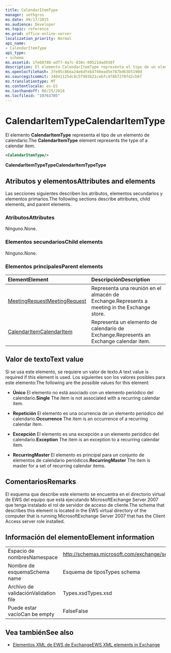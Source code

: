 ```yaml
---
title: CalendarItemType
manager: sethgros
ms.date: 09/17/2015
ms.audience: Developer
ms.topic: reference
ms.prod: office-online-server
localization_priority: Normal
api_name:
- CalendarItemType
api_type:
- schema
ms.assetid: 1feb0788-adf7-4a7c-830c-005214ad930f
description: El elemento CalendarItemType representa el tipo de un elemento de calendario.
ms.openlocfilehash: 3fe95c86ea24e6dfeb4740ead5e787bd63b5190d
ms.sourcegitcommit: 34041125dc8c5f993b21cebfc4f8b72f0fd2cb6f
ms.translationtype: MT
ms.contentlocale: es-ES
ms.lasthandoff: 06/25/2018
ms.locfileid: "19763705"
---
```

# <a name="calendaritemtype"></a><span data-ttu-id="eea33-103">CalendarItemType</span><span class="sxs-lookup"><span data-stu-id="eea33-103">CalendarItemType</span></span>

<span data-ttu-id="eea33-104">El elemento **CalendarItemType** representa el tipo de un elemento de calendario.</span><span class="sxs-lookup"><span data-stu-id="eea33-104">The **CalendarItemType** element represents the type of a calendar item.</span></span> 
  
```xml
<CalendarItemType/>
```

 <span data-ttu-id="eea33-105">**CalendarItemTypeType**</span><span class="sxs-lookup"><span data-stu-id="eea33-105">**CalendarItemTypeType**</span></span>
## <a name="attributes-and-elements"></a><span data-ttu-id="eea33-106">Atributos y elementos</span><span class="sxs-lookup"><span data-stu-id="eea33-106">Attributes and elements</span></span>

<span data-ttu-id="eea33-107">Las secciones siguientes describen los atributos, elementos secundarios y elementos primarios.</span><span class="sxs-lookup"><span data-stu-id="eea33-107">The following sections describe attributes, child elements, and parent elements.</span></span>
  
### <a name="attributes"></a><span data-ttu-id="eea33-108">Atributos</span><span class="sxs-lookup"><span data-stu-id="eea33-108">Attributes</span></span>

<span data-ttu-id="eea33-109">Ninguno.</span><span class="sxs-lookup"><span data-stu-id="eea33-109">None.</span></span>
  
### <a name="child-elements"></a><span data-ttu-id="eea33-110">Elementos secundarios</span><span class="sxs-lookup"><span data-stu-id="eea33-110">Child elements</span></span>

<span data-ttu-id="eea33-111">Ninguno.</span><span class="sxs-lookup"><span data-stu-id="eea33-111">None.</span></span>
  
### <a name="parent-elements"></a><span data-ttu-id="eea33-112">Elementos principales</span><span class="sxs-lookup"><span data-stu-id="eea33-112">Parent elements</span></span>

|<span data-ttu-id="eea33-113">**Element**</span><span class="sxs-lookup"><span data-stu-id="eea33-113">**Element**</span></span>|<span data-ttu-id="eea33-114">**Descripción**</span><span class="sxs-lookup"><span data-stu-id="eea33-114">**Description**</span></span>|
|:-----|:-----|
|[<span data-ttu-id="eea33-115">MeetingRequest</span><span class="sxs-lookup"><span data-stu-id="eea33-115">MeetingRequest</span></span>](meetingrequest.md) <br/> |<span data-ttu-id="eea33-116">Representa una reunión en el almacén de Exchange.</span><span class="sxs-lookup"><span data-stu-id="eea33-116">Represents a meeting in the Exchange store.</span></span>  <br/> |
|[<span data-ttu-id="eea33-117">CalendarItem</span><span class="sxs-lookup"><span data-stu-id="eea33-117">CalendarItem</span></span>](calendaritem.md) <br/> |<span data-ttu-id="eea33-118">Representa un elemento de calendario de Exchange.</span><span class="sxs-lookup"><span data-stu-id="eea33-118">Represents an Exchange calendar item.</span></span>  <br/> |
   
## <a name="text-value"></a><span data-ttu-id="eea33-119">Valor de texto</span><span class="sxs-lookup"><span data-stu-id="eea33-119">Text value</span></span>

<span data-ttu-id="eea33-120">Si se usa este elemento, se requiere un valor de texto.</span><span class="sxs-lookup"><span data-stu-id="eea33-120">A text value is required if this element is used.</span></span> <span data-ttu-id="eea33-121">Los siguientes son los valores posibles para este elemento:</span><span class="sxs-lookup"><span data-stu-id="eea33-121">The following are the possible values for this element:</span></span>
  
- <span data-ttu-id="eea33-122">**Único** El elemento no está asociado con un elemento periódico del calendario.</span><span class="sxs-lookup"><span data-stu-id="eea33-122">**Single** The item is not associated with a recurring calendar item.</span></span> 
    
- <span data-ttu-id="eea33-123">**Repetición** El elemento es una ocurrencia de un elemento periódico del calendario.</span><span class="sxs-lookup"><span data-stu-id="eea33-123">**Occurrence** The item is an occurrence of a recurring calendar item.</span></span> 
    
- <span data-ttu-id="eea33-124">**Excepción** El elemento es una excepción a un elemento periódico del calendario.</span><span class="sxs-lookup"><span data-stu-id="eea33-124">**Exception** The item is an exception to a recurring calendar item.</span></span> 
    
- <span data-ttu-id="eea33-125">**RecurringMaster** El elemento es principal para un conjunto de elementos de calendario periódicos.</span><span class="sxs-lookup"><span data-stu-id="eea33-125">**RecurringMaster** The item is master for a set of recurring calendar items.</span></span> 
    
## <a name="remarks"></a><span data-ttu-id="eea33-126">Comentarios</span><span class="sxs-lookup"><span data-stu-id="eea33-126">Remarks</span></span>

<span data-ttu-id="eea33-127">El esquema que describe este elemento se encuentra en el directorio virtual de EWS del equipo que está ejecutando MicrosoftExchange Server 2007 que tenga instalado el rol de servidor de acceso de cliente.</span><span class="sxs-lookup"><span data-stu-id="eea33-127">The schema that describes this element is located in the EWS virtual directory of the computer that is running MicrosoftExchange Server 2007 that has the Client Access server role installed.</span></span>
  
## <a name="element-information"></a><span data-ttu-id="eea33-128">Información del elemento</span><span class="sxs-lookup"><span data-stu-id="eea33-128">Element information</span></span>

|||
|:-----|:-----|
|<span data-ttu-id="eea33-129">Espacio de nombres</span><span class="sxs-lookup"><span data-stu-id="eea33-129">Namespace</span></span>  <br/> |http://schemas.microsoft.com/exchange/services/2006/types  <br/> |
|<span data-ttu-id="eea33-130">Nombre de esquema</span><span class="sxs-lookup"><span data-stu-id="eea33-130">Schema name</span></span>  <br/> |<span data-ttu-id="eea33-131">Esquema de tipos</span><span class="sxs-lookup"><span data-stu-id="eea33-131">Types schema</span></span>  <br/> |
|<span data-ttu-id="eea33-132">Archivo de validación</span><span class="sxs-lookup"><span data-stu-id="eea33-132">Validation file</span></span>  <br/> |<span data-ttu-id="eea33-133">Types.xsd</span><span class="sxs-lookup"><span data-stu-id="eea33-133">Types.xsd</span></span>  <br/> |
|<span data-ttu-id="eea33-134">Puede estar vacío</span><span class="sxs-lookup"><span data-stu-id="eea33-134">Can be empty</span></span>  <br/> |<span data-ttu-id="eea33-135">False</span><span class="sxs-lookup"><span data-stu-id="eea33-135">False</span></span>  <br/> |
   
## <a name="see-also"></a><span data-ttu-id="eea33-136">Vea también</span><span class="sxs-lookup"><span data-stu-id="eea33-136">See also</span></span>



- [<span data-ttu-id="eea33-137">Elementos XML de EWS de Exchange</span><span class="sxs-lookup"><span data-stu-id="eea33-137">EWS XML elements in Exchange</span></span>](ews-xml-elements-in-exchange.md)

